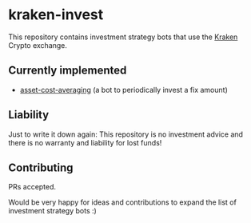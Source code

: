 # kraken-invest

This repository contains investment strategy bots that use the [Kraken](https://www.kraken.com) Crypto exchange.


## Currently implemented

- [asset-cost-averaging](./asset-cost-averaging/) (a bot to periodically invest a fix amount)


## Liability

Just to write it down again: This repository is no investment advice and there is no warranty and liability for lost funds!


## Contributing

PRs accepted.

Would be very happy for ideas and contributions to expand the list of investment strategy bots :)